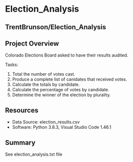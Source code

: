 # Election_Analysis
TrentBrunson/Election_Analysis
---
## Project Overview
Colorado Elections Board asked to have their results audited.

Tasks:
1. Total the number of votes cast.
2. Produce a complete list of canidates that received votes.
3. Calculate the totals by candidate.
4. Calculate the percentage of votes by candidate.
5. Determine the winner of the election by plurality.

## Resources
- Data Source: election_results.csv
- Software: Python 3.8.3, Visual Studio Code 1.46.1

## Summary 
See election_analysis.txt file

